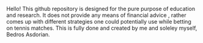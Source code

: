 Hello!
This github repository is designed for the pure purpose of education and research. It does not provide any means of financial advice , rather comes up with different strategies one could potentially use while betting on tennis matches. This is fully done and created by me and soleley myself, Bedros Asdorian.
